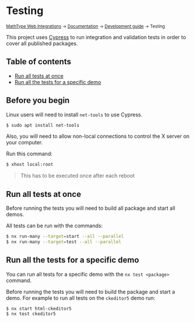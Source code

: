 # Testing

<small>[MathType Web Integrations](../../../README.md) → [Documentation](../../README.md) → [Development guide](../README.md) → Testing</small>

This project uses [Cypress][Cypress] to run integration and validation tests in order to cover all published packages.

[Cypress]: https://www.cypress.io/

## Table of contents

- [Run all tests at once](#run-all-tests-at-once)
- [Run all the tests for a specific demo](#run-all-the-tests-for-a-specific-demo)

## Before you begin

Linux users will need to install `net-tools` to use Cypress.

```bash
$ sudo apt install net-tools
```

Also, you will need to allow non-local connections to control the X server on your computer.

Run this command:

```bash
$ xhost local:root
```

> This has to be executed once after each reboot

## Run all tests at once

Before running the tests you will need to build all package and start all demos.

All tests can be run with the commands:

```sh
$ nx run-many --target=start --all --parallel
$ nx run-many --target=test --all --parallel
```

## Run all the tests for a specific demo

You can run all tests for a specific demo with the `nx test <package>` command.

Before running the tests you will need to build the package and start a demo. For example to run all tests on the `ckeditor5` demo run:

```
$ nx start html-ckeditor5
$ nx test ckeditor5
```
